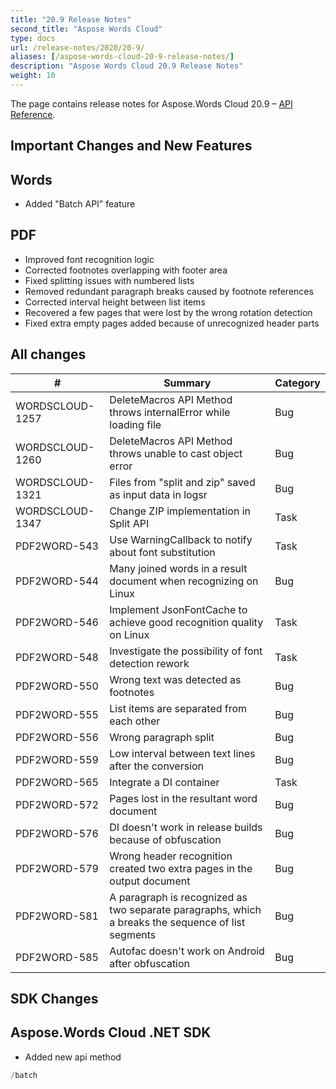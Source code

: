 ```yaml
---
title: "20.9 Release Notes"
second_title: "Aspose Words Cloud"
type: docs
url: /release-notes/2020/20-9/
aliases: [/aspose-words-cloud-20-9-release-notes/]
description: "Aspose Words Cloud 20.9 Release Notes"
weight: 10
---
```


The page contains release notes for Aspose.Words Cloud 20.9 – [API Reference](https://apireference.aspose.cloud/words/).

## Important Changes and New Features

## Words

- Added "Batch API" feature

## PDF

- Improved font recognition logic
- Corrected footnotes overlapping with footer area
- Fixed splitting issues with numbered lists
- Removed redundant paragraph breaks caused by footnote references
- Corrected interval height between list items
- Recovered a few pages that were lost by the wrong rotation detection
- Fixed extra empty pages added because of unrecognized header parts

## All changes

| #               | Summary                                                                                            | Category |
|-----------------|----------------------------------------------------------------------------------------------------|----------|
| WORDSCLOUD-1257 | DeleteMacros API Method throws internalError while loading file                                    | Bug      |
| WORDSCLOUD-1260 | DeleteMacros API Method throws unable to cast object error                                         | Bug      |
| WORDSCLOUD-1321 | Files from "split and zip" saved as input data in logsr                                            | Bug      |
| WORDSCLOUD-1347 | Change ZIP implementation in Split API                                                             | Task     |
| PDF2WORD-543    | Use WarningCallback to notify about font substitution                                              | Task     |
| PDF2WORD-544    | Many joined words in a result document when recognizing on Linux                                   | Bug      |
| PDF2WORD-546    | Implement JsonFontCache to achieve good recognition quality on Linux                               | Task     |
| PDF2WORD-548    | Investigate the possibility of font detection rework                                               | Task     |
| PDF2WORD-550    | Wrong text was detected as footnotes                                                               | Bug      |
| PDF2WORD-555    | List items are separated from each other                                                           | Bug      |
| PDF2WORD-556    | Wrong paragraph split                                                                              | Bug      |
| PDF2WORD-559    | Low interval between text lines after the conversion                                               | Bug      |
| PDF2WORD-565    | Integrate a DI container                                                                           | Task     |
| PDF2WORD-572    | Pages lost in the resultant word document                                                          | Bug      |
| PDF2WORD-576    | DI doesn't work in release builds because of obfuscation                                           | Bug      |
| PDF2WORD-579    | Wrong header recognition created two extra pages in the output document                            | Bug      |
| PDF2WORD-581    | A paragraph is recognized as two separate paragraphs, which a breaks the sequence of list segments | Bug      |
| PDF2WORD-585    | Autofac doesn't work on Android after obfuscation                                                  | Bug      |

## SDK Changes

## Aspose.Words Cloud .NET SDK

- Added new api method

```C#
/batch
```


